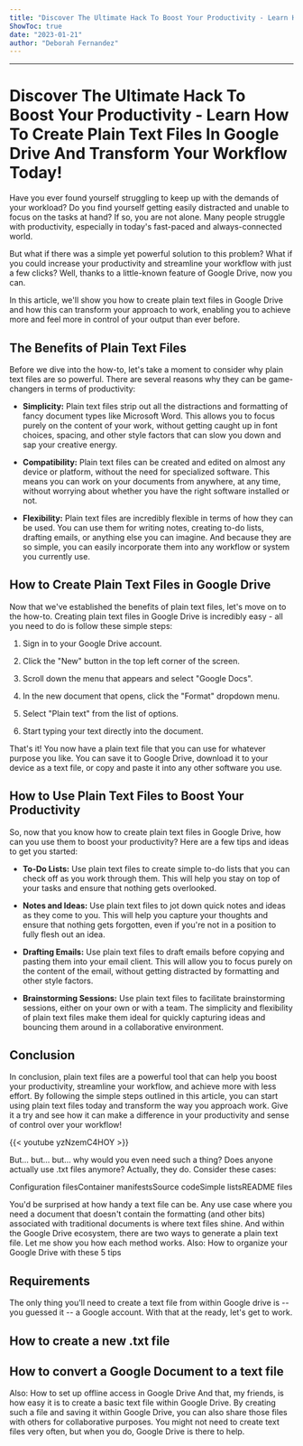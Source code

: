 ```yaml
---
title: "Discover The Ultimate Hack To Boost Your Productivity - Learn How To Create Plain Text Files In Google Drive And Transform Your Workflow Today!"
ShowToc: true 
date: "2023-01-21"
author: "Deborah Fernandez"
---
```

*****
# Discover The Ultimate Hack To Boost Your Productivity - Learn How To Create Plain Text Files In Google Drive And Transform Your Workflow Today!

Have you ever found yourself struggling to keep up with the demands of your workload? Do you find yourself getting easily distracted and unable to focus on the tasks at hand? If so, you are not alone. Many people struggle with productivity, especially in today's fast-paced and always-connected world.

But what if there was a simple yet powerful solution to this problem? What if you could increase your productivity and streamline your workflow with just a few clicks? Well, thanks to a little-known feature of Google Drive, now you can.

In this article, we'll show you how to create plain text files in Google Drive and how this can transform your approach to work, enabling you to achieve more and feel more in control of your output than ever before.

## The Benefits of Plain Text Files

Before we dive into the how-to, let's take a moment to consider why plain text files are so powerful. There are several reasons why they can be game-changers in terms of productivity:

- **Simplicity:** Plain text files strip out all the distractions and formatting of fancy document types like Microsoft Word. This allows you to focus purely on the content of your work, without getting caught up in font choices, spacing, and other style factors that can slow you down and sap your creative energy.

- **Compatibility:** Plain text files can be created and edited on almost any device or platform, without the need for specialized software. This means you can work on your documents from anywhere, at any time, without worrying about whether you have the right software installed or not.

- **Flexibility:** Plain text files are incredibly flexible in terms of how they can be used. You can use them for writing notes, creating to-do lists, drafting emails, or anything else you can imagine. And because they are so simple, you can easily incorporate them into any workflow or system you currently use.

## How to Create Plain Text Files in Google Drive

Now that we've established the benefits of plain text files, let's move on to the how-to. Creating plain text files in Google Drive is incredibly easy - all you need to do is follow these simple steps:

1. Sign in to your Google Drive account.

2. Click the "New" button in the top left corner of the screen.

3. Scroll down the menu that appears and select "Google Docs".

4. In the new document that opens, click the "Format" dropdown menu.

5. Select "Plain text" from the list of options.

6. Start typing your text directly into the document.

That's it! You now have a plain text file that you can use for whatever purpose you like. You can save it to Google Drive, download it to your device as a text file, or copy and paste it into any other software you use.

## How to Use Plain Text Files to Boost Your Productivity

So, now that you know how to create plain text files in Google Drive, how can you use them to boost your productivity? Here are a few tips and ideas to get you started:

- **To-Do Lists:** Use plain text files to create simple to-do lists that you can check off as you work through them. This will help you stay on top of your tasks and ensure that nothing gets overlooked.

- **Notes and Ideas:** Use plain text files to jot down quick notes and ideas as they come to you. This will help you capture your thoughts and ensure that nothing gets forgotten, even if you're not in a position to fully flesh out an idea.

- **Drafting Emails:** Use plain text files to draft emails before copying and pasting them into your email client. This will allow you to focus purely on the content of the email, without getting distracted by formatting and other style factors.

- **Brainstorming Sessions:** Use plain text files to facilitate brainstorming sessions, either on your own or with a team. The simplicity and flexibility of plain text files make them ideal for quickly capturing ideas and bouncing them around in a collaborative environment.

## Conclusion

In conclusion, plain text files are a powerful tool that can help you boost your productivity, streamline your workflow, and achieve more with less effort. By following the simple steps outlined in this article, you can start using plain text files today and transform the way you approach work. Give it a try and see how it can make a difference in your productivity and sense of control over your workflow!

{{< youtube yzNzemC4HOY >}} 



But… but… but… why would you even need such a thing? Does anyone actually use .txt files anymore?
Actually, they do. Consider these cases:

 
Configuration filesContainer manifestsSource codeSimple listsREADME files


You'd be surprised at how handy a text file can be. Any use case where you need a document that doesn't contain the formatting (and other bits) associated with traditional documents is where text files shine. And within the Google Drive ecosystem, there are two ways to generate a plain text file. Let me show you how each method works.
Also: How to organize your Google Drive with these 5 tips 

 
## Requirements


The only thing you'll need to create a text file from within Google drive is -- you guessed it -- a Google account. With that at the ready, let's get to work.

 
## How to create a new .txt file
 
## How to convert a Google Document to a text file


Also: How to set up offline access in Google Drive
And that, my friends, is how easy it is to create a basic text file within Google Drive. By creating such a file and saving it within Google Drive, you can also share those files with others for collaborative purposes. You might not need to create text files very often, but when you do, Google Drive is there to help.





